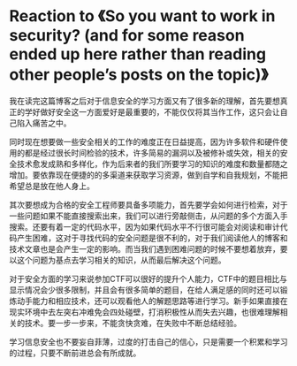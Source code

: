 # Reaction to 《So you want to work in security? (and for some reason ended up here rather than reading other people’s posts on the topic)》



​	我在读完这篇博客之后对于信息安全的学习方面又有了很多新的理解，首先要想真正的学好做好安全这一方面爱好是最重要的，不能仅仅将其当作工作，这只会让自己陷入痛苦之中。

​	同时现在想要做一些安全相关的工作的难度正在日益提高，因为许多软件和硬件使用的都是经过很长时间检验的技术，许多简易的漏洞以及被修补或失效，相关的安全技术愈发成熟和多样化，作为后来者的我们所要学习的知识的难度和数量都随之增加。要依靠现在便捷的的多渠道来获取学习资源，做到自学和自我规划，不能把希望总是放在他人身上。

​	其次要想成为合格的安全工程师要具备多项能力，首先要学会如何进行检索，对于一些问题如果不能直接搜索出来，我们可以进行旁敲侧击，从问题的多个方面入手搜索。还要有着一定的代码水平，因为如果代码水平不行很可能会对阅读和审计代码产生困难，这对于寻找代码的安全问题是很不利的，对于我们阅读他人的博客和技术文章也是会产生一定的影响。而当我们遇到困难问题的时候不要想着放弃，要以这个问题为基点去学习相关的知识，从而最后解决这个问题。

​	对于安全方面的学习来说参加CTF可以很好的提升个人能力，CTF中的题目相比与显示情况会少很多限制，并且会有很多简单的题目，在给人满足感的同时还可以锻炼动手能力和相应技术，还可以观看他人的解题思路等进行学习。新手如果直接在现实环境中去左突右冲难免会四处碰壁，打消积极性从而失去兴趣，也很难理解相关的技术。要一步一步来，不能贪快贪难，在失败中不断总结经验。

​	学习信息安全也不要妄自菲薄，过度的打击自己的信心，只是需要一个积累和学习的过程，只要不断前进总会有所成就。